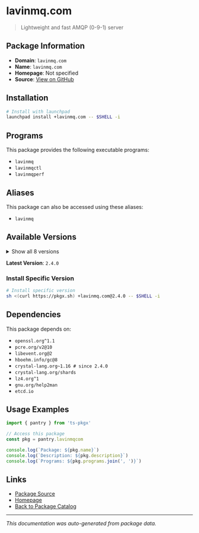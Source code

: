 # lavinmq.com

> Lightweight and fast AMQP (0-9-1) server

## Package Information

- **Domain**: `lavinmq.com`
- **Name**: `lavinmq.com`
- **Homepage**: Not specified
- **Source**: [View on GitHub](https://github.com/pkgxdev/pantry/tree/main/projects/lavinmq.com/package.yml)

## Installation

```bash
# Install with launchpad
launchpad install +lavinmq.com -- $SHELL -i
```

## Programs

This package provides the following executable programs:

- `lavinmq`
- `lavinmqctl`
- `lavinmqperf`

## Aliases

This package can also be accessed using these aliases:

- `lavinmq`

## Available Versions

<details>
<summary>Show all 8 versions</summary>

- `2.4.0`, `2.3.0`, `2.2.0`, `2.1.0`, `2.0.2`
- `2.0.1`, `2.0.0`, `1.3.1`

</details>

**Latest Version**: `2.4.0`

### Install Specific Version

```bash
# Install specific version
sh <(curl https://pkgx.sh) +lavinmq.com@2.4.0 -- $SHELL -i
```

## Dependencies

This package depends on:

- `openssl.org^1.1`
- `pcre.org/v2@10`
- `libevent.org@2`
- `hboehm.info/gc@8`
- `crystal-lang.org~1.16 # since 2.4.0`
- `crystal-lang.org/shards`
- `lz4.org^1`
- `gnu.org/help2man`
- `etcd.io`

## Usage Examples

```typescript
import { pantry } from 'ts-pkgx'

// Access this package
const pkg = pantry.lavinmqcom

console.log(`Package: ${pkg.name}`)
console.log(`Description: ${pkg.description}`)
console.log(`Programs: ${pkg.programs.join(', ')}`)
```

## Links

- [Package Source](https://github.com/pkgxdev/pantry/tree/main/projects/lavinmq.com/package.yml)
- [Homepage](#)
- [Back to Package Catalog](../package-catalog.md)

---

*This documentation was auto-generated from package data.*
